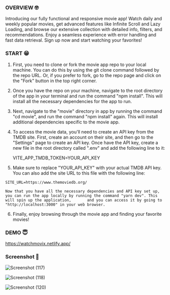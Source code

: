 ### OVERVIEW 🤓
Introducing our fully functional and responsive movie app! Watch daily and weekly popular movies, get advanced features like Infinite Scroll and Lazy Loading, and browse our extensive collection with detailed info, filters, and recommendations. Enjoy a seamless experience with error handling and fast data retrieval. Sign up now and start watching your favorites!

### START 😁
1.   First, you need to clone or fork the movie app repo to your local machine. You can do this by using the git clone command followed by the repo URL. Or, if you prefer        to  fork, go to the repo page and click on the "Fork" button in the top right corner.

2.   Once you have the repo on your machine, navigate to the root directory of the app in your terminal and run the command "npm install". This will install all the              necessary dependencies for the app to run.

3.   Next, navigate to the "movie" directory in  app by running the command "cd movie", and run the command "npm install" again. This will install additional                  dependencies specific to the movie app.

4.   To access the movie data, you'll need to create an API key from the TMDB site. First, create an account on their site, and then go to the "Settings" page to create an      API key. Once  have the API key, create a new file in the root directory called ".env" and add the following line to it:

     VITE_APP_TMDB_TOKEN=YOUR_API_KEY

5.   Make sure to replace "YOUR_API_KEY" with your actual TMDB API key. You can also add the site URL to this file with the following line:

    SITE_URL=https://www.themoviedb.org/

    Now that you have all the necessary dependencies and API key set up, you can run the app locally by running the command "yarn dev". This will spin up the application,       and you can access it by going to "http://localhost:3000" in your web browser.

6.   Finally, enjoy browsing through the movie app and finding your favorite movies!

### DEMO 😇
  https://watchmovix.netlify.app/
  
### Screenshot 👀
![Screenshot (117)](https://user-images.githubusercontent.com/104569186/236912231-a5b366a4-539b-47da-b3f1-b3dd34d8be42.png)







![Screenshot (118)](https://user-images.githubusercontent.com/104569186/236912280-4d212606-7ad4-4aa9-bbb5-dcc6de7de72f.png)








![Screenshot (120)](https://user-images.githubusercontent.com/104569186/236912461-f935ed5a-4c4b-43ec-b603-2c4df400a6b0.png)
   




